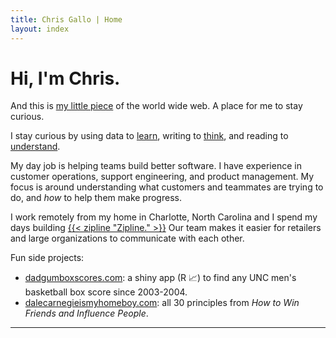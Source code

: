```yaml
---
title: Chris Gallo | Home
layout: index
---
```


# Hi, I'm Chris.

And this is [my little piece](/manifesto) of the world wide web. A place for me to stay curious.

I stay curious by using data to [learn](https://fungo.hotdogsandeggs.com), writing to [think](https://blog.hotdogsandeggs.com), and reading to [understand](https://books.hotdogsandeggs.com).

My day job is helping teams build better software. I have experience in customer operations, support engineering, and product management. My focus is around understanding what customers and teammates are trying to do, and _how_ to help them make progress.

I work remotely from my home in Charlotte, North Carolina and I spend my days building [{{< zipline "Zipline." >}}](https://www.retailzipline.com/) Our team makes it easier for retailers and large organizations to communicate with each other.

Fun side projects:

-   [dadgumboxscores.com](https://app.dadgumboxscores.com): a shiny app (R 📈) to find any UNC
    men's basketball box score since 2003-2004.
-   [dalecarnegieismyhomeboy.com](https://hotdogsandeggs.com/dale/):
    all 30 principles from *How to Win Friends and Influence People*.

* * *
